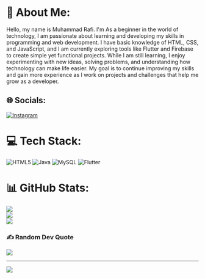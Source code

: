 # 💫 About Me:
Hello, my name is Muhammad Rafi. I'm As a beginner in the world of technology, I am passionate about learning and developing my skills in programming and web development. I have basic knowledge of HTML, CSS, and JavaScript, and I am currently exploring tools like Flutter and Firebase to create simple yet functional projects. While I am still learning, I enjoy experimenting with new ideas, solving problems, and understanding how technology can make life easier. My goal is to continue improving my skills and gain more experience as I work on projects and challenges that help me grow as a developer.

## 🌐 Socials:
[![Instagram](https://img.shields.io/badge/Instagram-%23E4405F.svg?logo=Instagram&logoColor=white)](https://instagram.com/secrafi19) 

# 💻 Tech Stack:
![HTML5](https://img.shields.io/badge/html5-%23E34F26.svg?style=plastic&logo=html5&logoColor=white) ![Java](https://img.shields.io/badge/java-%23ED8B00.svg?style=plastic&logo=openjdk&logoColor=white) ![MySQL](https://img.shields.io/badge/mysql-4479A1.svg?style=plastic&logo=mysql&logoColor=white) ![Flutter](https://img.shields.io/badge/Flutter-%2302569B.svg?style=plastic&logo=Flutter&logoColor=white)
# 📊 GitHub Stats:
![](https://github-readme-stats.vercel.app/api?username=rafi194uijuq&theme=nightowl&hide_border=false&include_all_commits=true&count_private=true)<br/>
![](https://github-readme-streak-stats.herokuapp.com/?user=rafi194uijuq&theme=nightowl&hide_border=false)<br/>
![](https://github-readme-stats.vercel.app/api/top-langs/?username=rafi194uijuq&theme=nightowl&hide_border=false&include_all_commits=true&count_private=true&layout=compact)

### ✍️ Random Dev Quote
![](https://quotes-github-readme.vercel.app/api?type=vetical&theme=radical)

---
[![](https://visitcount.itsvg.in/api?id=rafi194uijuq&icon=2&color=9)](https://visitcount.itsvg.in)

<!-- Proudly created with GPRM ( https://gprm.itsvg.in ) -->
